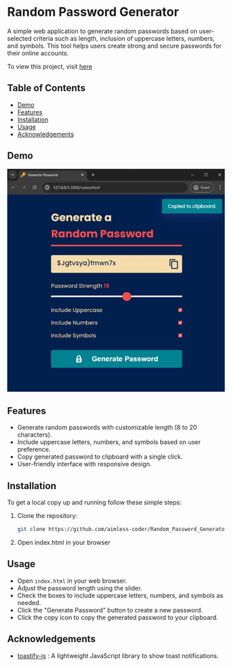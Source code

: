 # Random Password Generator

A simple web application to generate random passwords based on user-selected criteria such as length, inclusion of uppercase letters, numbers, and symbols. This tool helps users create strong and secure passwords for their online accounts.

To view this project, visit [here](https://aimless-coder.github.io/Random_Password_Generator/)

## Table of Contents

- [Demo](#demo)
- [Features](#features)
- [Installation](#installation)
- [Usage](#usage)
- [Acknowledgements](#acknowledgements)
## Demo

![Random Password Generator Screenshot](Screenshot.jpg)





## Features

- Generate random passwords with customizable length (8 to 20 characters).
- Include uppercase letters, numbers, and symbols based on user preference.
- Copy generated password to clipboard with a single click.
- User-friendly interface with responsive design.


## Installation

To get a local copy up and running follow these simple steps:

1. Clone the repository:
   ```sh
   git clone https://github.com/aimless-coder/Random_Password_Generator.git
   ```

2. Open index.html in your browser

    
## Usage

- Open `index.html` in your web browser.
- Adjust the password length using the slider.
- Check the boxes to include uppercase letters, numbers, and symbols as needed.
- Click the "Generate Password" button to create a new password.
- Click the copy icon to copy the generated password to your clipboard.




## Acknowledgements

 - [toastify-js](https://github.com/apvarun/toastify-js) : A lightweight JavaScript library to show toast notifications.


